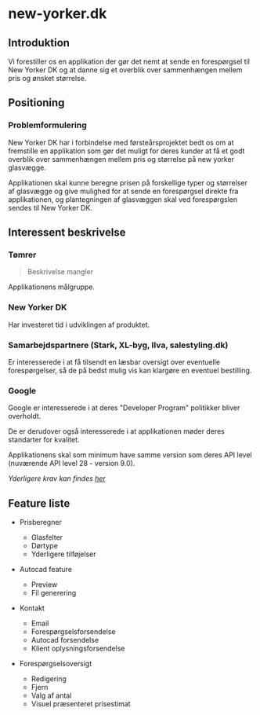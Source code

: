 # new-yorker.dk

## Introduktion

Vi forestiller os en applikation der gør det nemt at sende en forespørgsel til New Yorker DK og at danne sig et overblik over sammenhængen mellem pris og ønsket størrelse.

## Positioning

### Problemformulering

New Yorker DK har i forbindelse med førsteårsprojektet bedt os om at fremstille en applikation som gør det muligt for deres kunder at få et godt overblik over sammenhængen mellem pris og størrelse på new yorker glasvægge.

Applikationen skal kunne beregne prisen på forskellige typer og størrelser af glasvægge og give mulighed for at sende en forespørgsel direkte fra applikationen, og plantegningen af glasvæggen skal ved forespørgslen sendes til New Yorker DK.

## Interessent beskrivelse

### Tømrer

> Beskrivelse mangler

Applikationens målgruppe.

### New Yorker DK

Har investeret tid i udviklingen af produktet.

### Samarbejdspartnere (Stark, XL-byg, Ilva, salestyling.dk)

Er interesserede i at få tilsendt en læsbar oversigt over eventuelle forespørgelser, så de på bedst mulig vis kan klargøre en eventuel bestilling.

### Google

Google er interesserede i at deres "Developer Program" politikker bliver overholdt.

De er derudover også interesserede i at applikationen møder deres standarter for kvalitet.

Applikationens skal som minimum have samme version som deres API level (nuværende API level 28 - version 9.0).

_Yderligere krav kan findes [her](https://developer.android.com/distribute/best-practices/launch/launch-checklist)_

## Feature liste

- Prisberegner

  - Glasfelter
  - Dørtype
  - Yderligere tilføjelser

- Autocad feature

  - Preview
  - Fil generering

- Kontakt

  - Email
  - Forespørgselsforsendelse
  - Autocad forsendelse
  - Klient oplysningsforsendelse

- Forespørgselsoversigt
  - Redigering
  - Fjern
  - Valg af antal
  - Visuel præsenteret prisestimat
